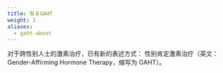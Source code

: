 ```yaml
---
title: 有关GAHT
weight: 1
aliases:
  - gaht-about
---
```


对于跨性别人士的激素治疗，已有新的表述方式：
性别肯定激素治疗（英文：Gender-Affirming Hormone Therapy，缩写为 GAHT）。
